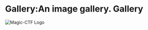 Gallery:An image gallery.
Gallery
=======

![Magic-CTF Logo](magicctflogoultrares.png "Magic-CTF Logo")
